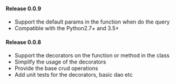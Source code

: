 #### Release 0.0.9
- Support the default params in the function when do the query
- Compatible with the Python2.7+ and 3.5+

#### Release 0.0.8
- Support the decorators on the function or method in the class
- Simplify the usage of the decorators
- Provide the base crud operations
- Add unit tests for the decorators, basic dao etc